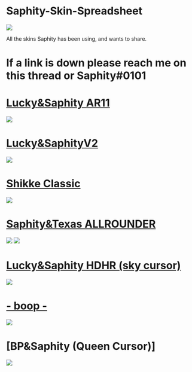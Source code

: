 # Saphity-Skin-Spreadsheet
![](https://i.imgur.com/aQANlvh.jpg)


All the skins Saphity has been using, and wants to share.

# If a link is down please reach me on this thread or Saphity#0101

# [Lucky&Saphity AR11](https://drive.google.com/file/d/1IId7GUWZaAgGYdeRusWD0YbGsV_uXlKQ/view?usp=sharing) 
![](https://osu.ppy.sh/ss/16517862/f7d5)

# [Lucky&SaphityV2](https://drive.google.com/file/d/1CxmnL6l252Th7vry6JB-B1OfqcrMOawX/view?usp=sharing) 
![](https://i.gyazo.com/e8a3a16a31c60ee1fac8f6aec0025ebf.jpg)

# [Shikke Classic](https://drive.google.com/file/d/17LiMCXWIw5f1zT_BHitEYsjZmue13uPo/view?usp=sharing)
![](https://gyazo.com/909867bb65f8f639aca91503d95de5a6.jpg)

# [Saphity&Texas ALLROUNDER](https://drive.google.com/file/d/1oBLS_rpJepR7RKlVkbCiS-OX2-LTZqK5/view?usp=sharing)
![](https://i.gyazo.com/317c4c017319533a5d7291543ebfcdc9.png)
![](https://i.gyazo.com/3913a5d89f78542829d668aa6b856683.png)


# [Lucky&Saphity HDHR (sky cursor)](https://cdn.discordapp.com/attachments/827234055904165928/836486455727226880/---_SaphityLucky_HDHR_---.osk)
![](https://i.gyazo.com/f11e56e19c71a48b51d6ebb5103d2270.jpg)

# [- boop -](https://mega.nz/file/Fb5kGSZT#DhQ6vXx1L-0ndf6sr4yoNwE6kwnvjDA1PgK4Ev5GkLs)
![](https://osu.ppy.sh/ss/14733957/6cce)


# [BP&Saphity (Queen Cursor)]
![](https://i.gyazo.com/09d8392f694ae2f11e25edaaf70ebb64.jpg)
